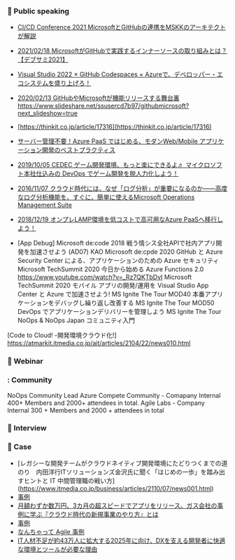 ### :mega: Public speaking
- [CI/CD Conference 2021 MicrosoftとGitHubの連携をMSKKのアーキテクトが解説](https://thinkit.co.jp/article/18824)

- [2021/02/18 MicrosoftがGitHubで実践するインナーソースの取り組みとは？【デブサミ2021】](https://codezine.jp/article/detail/13685)
- [Visual Studio 2022 × GitHub Codespaces × Azureで、デベロッパー・エコシステムを盛り上げろ！](https://zine.qiita.com/interview/202111-microsoft-github/)
- [2020/02/13 GitHubやMicrosoftが機能リリースする舞台裏](https://codezine.jp/article/detail/12089)
https://www.slideshare.net/ssusercd7b97/githubmicrosoft?next_slideshow=true
- [https://thinkit.co.jp/article/17316](https://thinkit.co.jp/article/17316)

- [サーバー管理不要！Azure PaaS ではじめる、モダンWeb/Mobile アプリケーション開発のベストプラクティス](https://www.sbbit.jp/eventinfo/43087)
- [2019/10/05 CEDEC ゲーム開発環境、もっと楽にできるよ♬ マイクロソフト本社仕込みの DevOps でゲーム開発を脱人力化しよう！](https://sapporo.cedec.jp/session/ss07/)
- [2016/11/07 クラウド時代には、なぜ「ログ分析」が重要になるのか――高度なログ分析機能を、すぐに、簡単に使えるMicrosoft Operations Management Suite](https://atmarkit.itmedia.co.jp/ait/articles/1611/07/news010.html)
- [2018/12/19 オンプレLAMP環境を低コストで高可用なAzure PaaSへ移行しよう！](https://ascii.jp/elem/000/001/771/1771907/3/)
- [App Debug]
Microsoft de:code 2018 戦う情シス全社APIで社内アプリ開発を加速させよう (AD07) KAO
Microsoft de:cpde 2020 GitHub と Azure Security Center による、アプリケーションのための Azure セキュリティ
Microsoft TechSummit 2020 今日から始める Azure Functions 2.0 https://www.youtube.com/watch?v=_Rz7QKTbDvI
Microsoft TechSummit 2020 モバイル アプリの開発/運用を Visual Studio App Center と Azure で加速させよう! 
MS Ignite The Tour MOD40 本番アプリケーションをデバッグし繰り返し改善する
MS Ignite The Tour MOD50 DevOps でアプリケーションデリバリーを管理しよう
MS Ignite The Tour NoOps & NoOps Japan コミュニティ入門

[Code to Cloud! -開発環境クラウド化!]
https://atmarkit.itmedia.co.jp/ait/articles/2104/22/news010.html
### :mega: Webinar


### : Community
NoOps Community Lead
Azure Compete Community - Comapany Internal 400+ Members and 2000+ attendees in total.
Agile Labs - Company Internal 300 + Members and 2000 + attendees in total


### :mega: Interview


### :mega: Case
- [レガシーな開発チームがクラウドネイティブ開発環境にたどりつくまでの道のり　内田洋行ITソリューションズ金沢氏に聞く「はじめの一歩」を踏み出すヒントと IT 中間管理職の戦い方]
(https://www.itmedia.co.jp/business/articles/2110/07/news001.html)
- [事例](https://customers.microsoft.com/ja-jp/story/1371339985204712916-uchida-yoko-it-solutions-co-ltd-professional-services-azure-jp-japan)
- [月額わずか数万円、3カ月の超スピードでアプリをリリース。ガス会社の事例に学ぶ『クラウド時代の新規事業のやり方』とは](https://www.itmedia.co.jp/business/articles/2107/08/news002.html)
- [事例](https://customers.microsoft.com/ja-jp/story/1419627181105204902-tobu-gas-ja-japan)
- [なんちゃって Agile 事例](https://news.mynavi.jp/techplus/kikaku/azure_case_td-83/)
- [IT人材不足が約43万人に拡大する2025年に向け、DXを支える開発者に快適な環境とツールが必要な理由](https://atmarkit.itmedia.co.jp/ait/articles/2004/07/news004.html)
